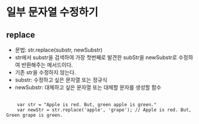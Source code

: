 # 일부 문자열 수정하기
## replace
  * 문법: str.replace(substr, newSubstr)
  * str에서 substr을 검색하여 가장 첫번째로 발견한 subStr을 newSubstr로 수정하여 반환해주는 메서드이다.
  * 기존 str을 수정하지 않는다.
  * substr: 수정하고 싶은 문자열 또는 정규식
  * newSubstr: 대체하고 싶은 문자열 또는 대체할 문자를 생성할 함수
  <pre>
    <code>
    var str = "Apple is red. But, green apple is green."
    var newStr = str.replace('apple', 'grape'); // Apple is red. But, Green grape is green.
    </code>
  </pre>